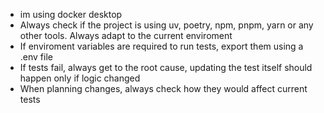 - im using docker desktop
- Always check if the project is using uv, poetry, npm, pnpm, yarn or any other tools. Always adapt to the current enviroment
- If enviroment variables are required to run tests, export them using a .env file
- If tests fail, always get to the root cause, updating the test itself should happen only if logic changed
- When planning changes, always check how they would affect current tests
